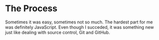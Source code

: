 # The Process

Sometimes it was easy, sometimes not so much. The hardest part for me was definitely JavaScript. Even though I succeded, it was something new just like
dealing with source control, Git and GitHub.
